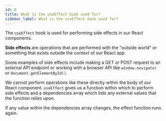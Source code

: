 ```yaml
---
id: 8
title: What is the useEffect hook used for?
sidebar_label: What is the useEffect hook used for?
---
```

The `useEffect` hook is used for performing side effects in our React components.

**Side effects** are operations that are performed with the "outside world" or something that exists outside the context of our React app.

Some examples of side effects include making a GET or POST request to an external API endpoint or working with a browser API like `window.navigator` or `document.getElementById()`.

We cannot perform operations like these directly within the body of our React component. `useEffect` gives us a function within which to perform side effects and a dependencies array which lists any external values that the function relies upon.

If any value within the dependencies array changes, the effect function runs again.

<!-- ```jsx
``` -->
